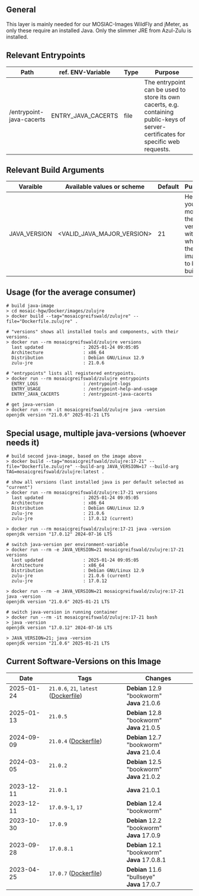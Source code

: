 ## General
This layer is mainly needed for our MOSIAC-Images WildFly and jMeter, as only these require an installed Java.
Only the slimmer JRE from Azul-Zulu is installed.


## Relevant Entrypoints
| Path                     | ref. ENV-Variable  | Type | Purpose                                                                                                                            |
|--------------------------|--------------------|------|------------------------------------------------------------------------------------------------------------------------------------|
| /entrypoint-java-cacerts | ENTRY_JAVA_CACERTS | file | The entrypoint can be used to store its own cacerts, e.g. containing public-keys of server-certificates for specific web requests. |


## Relevant Build Arguments
| Varaible     | Available values or scheme   | Default | Purpose                                                                   |
|--------------|------------------------------|---------|---------------------------------------------------------------------------|
| JAVA_VERSION | \<VALID_JAVA_MAJOR_VERSION\> | 21      | Here you can modify the java version with which the image is to be built. |


## Usage (for the average consumer)
```shell
# build java-image
> cd mosaic-hgw/Docker/images/zulujre
> docker build --tag="mosaicgreifswald/zulujre" --file="Dockerfile.zulujre" .

# "versions" shows all installed tools and components, with their versions.
> docker run --rm mosaicgreifswald/zulujre versions
  last updated               : 2025-01-24 09:05:05
  Architecture               : x86_64
  Distribution               : Debian GNU/Linux 12.9
  zulu-jre                   : 21.0.6
  
# "entrypoints" lists all registered entrypoints.
> docker run --rm mosaicgreifswald/zulujre entrypoints
  ENTRY_LOGS                 : /entrypoint-logs
  ENTRY_USAGE                : /entrypoint-help-and-usage
  ENTRY_JAVA_CACERTS         : /entrypoint-java-cacerts

# get java-version
> docker run --rm -it mosaicgreifswald/zulujre java -version
openjdk version "21.0.6" 2025-01-21 LTS
```

## Special usage, multiple java-versions (whoever needs it)
```shell
# build second java-image, based on the image above
> docker build --tag="mosaicgreifswald/zulujre:17-21" --file="Dockerfile.zulujre" --build-arg JAVA_VERSION=17 --build-arg TAG=mosaicgreifswald/zulujre:latest .

# show all versions (last installed java is per default selected as "current") 
> docker run --rm mosaicgreifswald/zulujre:17-21 versions
  last updated               : 2025-01-24 09:05:05
  Architecture               : x86_64
  Distribution               : Debian GNU/Linux 12.9
  zulu-jre                   : 21.0.6
  zulu-jre                   : 17.0.12 (current)

> docker run --rm mosaicgreifswald/zulujre:17-21 java -version
openjdk version "17.0.12" 2024-07-16 LTS

# switch java-version per environment-variable
> docker run --rm -e JAVA_VERSION=21 mosaicgreifswald/zulujre:17-21 versions
  last updated               : 2025-01-24 09:05:05
  Architecture               : x86_64
  Distribution               : Debian GNU/Linux 12.9
  zulu-jre                   : 21.0.6 (current)
  zulu-jre                   : 17.0.12

> docker run --rm -e JAVA_VERSION=21 mosaicgreifswald/zulujre:17-21 java -version
openjdk version "21.0.6" 2025-01-21 LTS

# switch java-version in running container
> docker run --rm -it mosaicgreifswald/zulujre:17-21 bash
> java -version
openjdk version "17.0.12" 2024-07-16 LTS

> JAVA_VERSION=21; java -version
openjdk version "21.0.6" 2025-01-21 LTS
```

## Current Software-Versions on this Image
| Date               | Tags                                                                                                                                                                 | Changes                                         |
|--------------------|----------------------------------------------------------------------------------------------------------------------------------------------------------------------|-------------------------------------------------|
| 2025-01-24<br><br> | `21.0.6`, `21`, `latest` ([Dockerfile](https://github.com/mosaic-hgw/Docker/blob/5a4e7537aa5a67634c13662101f5f6ca44ac30d2/image/zulujre/Dockerfile.zulujre))<br><br> | **Debian** 12.9 "bookworm"<br>**Java** 21.0.6   |
| 2025-01-13<br><br> | `21.0.5`<br><br>                                                                                                                                                     | **Debian** 12.8 "bookworm"<br>**Java** 21.0.5   |
| 2024-09-09<br><br> | `21.0.4` ([Dockerfile](https://github.com/mosaic-hgw/Docker/blob/081d44affc8e3048c38689d3e2780ad777b915f5/image/zulujre/Dockerfile.zulujre))<br><br>                 | **Debian** 12.7 "bookworm"<br>**Java** 21.0.4   |
| 2024-03-05<br><br> | `21.0.2`<br><br>                                                                                                                                                     | **Debian** 12.5 "bookworm"<br>**Java** 21.0.2   |
| 2023-12-11         | `21.0.1`                                                                                                                                                             | **Java** 21.0.1                                 |
| 2023-12-11         | `17.0.9-1`, `17`                                                                                                                                                     | **Debian** 12.4 "bookworm"                      |
| 2023-10-30<br><br> | `17.0.9`<br><br>                                                                                                                                                     | **Debian** 12.2 "bookworm"<br>**Java** 17.0.9   |
| 2023-09-28<br><br> | `17.0.8.1`<br><br>                                                                                                                                                   | **Debian** 12.1 "bookworm"<br>**Java** 17.0.8.1 |
| 2023-04-25<br><br> | `17.0.7` ([Dockerfile](https://github.com/mosaic-hgw/Docker/blob/3441209dd6b8ef2892a6e264ad58898c805e0114/image/java/Dockerfile.jre.zulu))<br><br>                   | **Debian** 11.6 "bullseye"<br>**Java** 17.0.7   |
